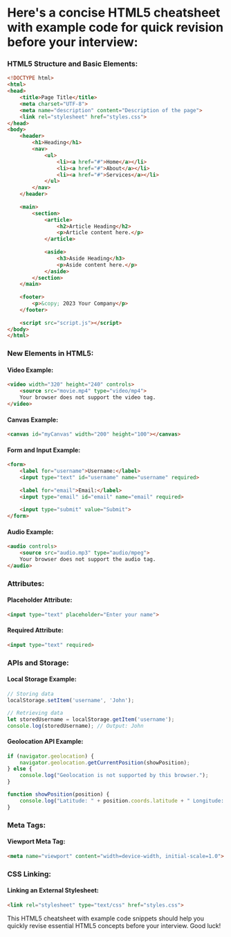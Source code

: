 # Here's a concise HTML5 cheatsheet with example code for quick revision before your interview:

### HTML5 Structure and Basic Elements:

```html
<!DOCTYPE html>
<html>
<head>
    <title>Page Title</title>
    <meta charset="UTF-8">
    <meta name="description" content="Description of the page">
    <link rel="stylesheet" href="styles.css">
</head>
<body>
    <header>
        <h1>Heading</h1>
        <nav>
            <ul>
                <li><a href="#">Home</a></li>
                <li><a href="#">About</a></li>
                <li><a href="#">Services</a></li>
            </ul>
        </nav>
    </header>
    
    <main>
        <section>
            <article>
                <h2>Article Heading</h2>
                <p>Article content here.</p>
            </article>
            
            <aside>
                <h3>Aside Heading</h3>
                <p>Aside content here.</p>
            </aside>
        </section>
    </main>
    
    <footer>
        <p>&copy; 2023 Your Company</p>
    </footer>
    
    <script src="script.js"></script>
</body>
</html>
```

### New Elements in HTML5:

#### Video Example:
```html
<video width="320" height="240" controls>
    <source src="movie.mp4" type="video/mp4">
    Your browser does not support the video tag.
</video>
```

#### Canvas Example:
```html
<canvas id="myCanvas" width="200" height="100"></canvas>
```

#### Form and Input Example:
```html
<form>
    <label for="username">Username:</label>
    <input type="text" id="username" name="username" required>
    
    <label for="email">Email:</label>
    <input type="email" id="email" name="email" required>
    
    <input type="submit" value="Submit">
</form>
```

#### Audio Example:
```html
<audio controls>
    <source src="audio.mp3" type="audio/mpeg">
    Your browser does not support the audio tag.
</audio>
```

### Attributes:

#### Placeholder Attribute:
```html
<input type="text" placeholder="Enter your name">
```

#### Required Attribute:
```html
<input type="text" required>
```

### APIs and Storage:

#### Local Storage Example:
```javascript
// Storing data
localStorage.setItem('username', 'John');

// Retrieving data
let storedUsername = localStorage.getItem('username');
console.log(storedUsername); // Output: John
```

#### Geolocation API Example:
```javascript
if (navigator.geolocation) {
    navigator.geolocation.getCurrentPosition(showPosition);
} else {
    console.log("Geolocation is not supported by this browser.");
}

function showPosition(position) {
    console.log("Latitude: " + position.coords.latitude + " Longitude: " + position.coords.longitude);
}
```

### Meta Tags:

#### Viewport Meta Tag:
```html
<meta name="viewport" content="width=device-width, initial-scale=1.0">
```

### CSS Linking:

#### Linking an External Stylesheet:
```html
<link rel="stylesheet" type="text/css" href="styles.css">
```

This HTML5 cheatsheet with example code snippets should help you quickly revise essential HTML5 concepts before your interview. Good luck!